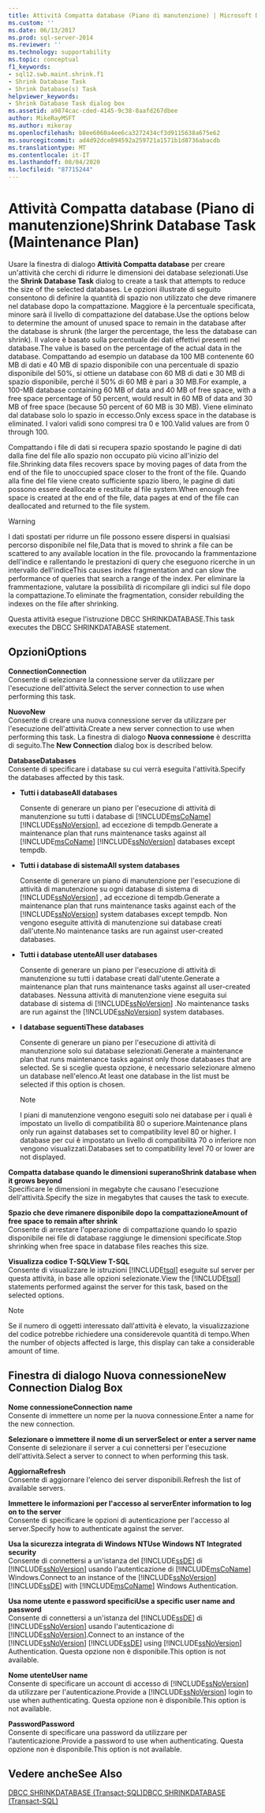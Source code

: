 ```yaml
---
title: Attività Compatta database (Piano di manutenzione) | Microsoft Docs
ms.custom: ''
ms.date: 06/13/2017
ms.prod: sql-server-2014
ms.reviewer: ''
ms.technology: supportability
ms.topic: conceptual
f1_keywords:
- sql12.swb.maint.shrink.f1
- Shrink Database Task
- Shrink Database(s) Task
helpviewer_keywords:
- Shrink Database Task dialog box
ms.assetid: a9874cac-cded-4145-9c38-8aafd267dbee
author: MikeRayMSFT
ms.author: mikeray
ms.openlocfilehash: b8ee6060a4ee6ca3272434cf3d9115638a675e62
ms.sourcegitcommit: ad4d92dce894592a259721a1571b1d8736abacdb
ms.translationtype: MT
ms.contentlocale: it-IT
ms.lasthandoff: 08/04/2020
ms.locfileid: "87715244"
---
```

# <a name="shrink-database-task-maintenance-plan"></a><span data-ttu-id="d9319-102">Attività Compatta database (Piano di manutenzione)</span><span class="sxs-lookup"><span data-stu-id="d9319-102">Shrink Database Task (Maintenance Plan)</span></span>
  <span data-ttu-id="d9319-103">Usare la finestra di dialogo **Attività Compatta database** per creare un'attività che cerchi di ridurre le dimensioni dei database selezionati.</span><span class="sxs-lookup"><span data-stu-id="d9319-103">Use the **Shrink Database Task** dialog to create a task that attempts to reduce the size of the selected databases.</span></span> <span data-ttu-id="d9319-104">Le opzioni illustrate di seguito consentono di definire la quantità di spazio non utilizzato che deve rimanere nel database dopo la compattazione. Maggiore è la percentuale specificata, minore sarà il livello di compattazione del database.</span><span class="sxs-lookup"><span data-stu-id="d9319-104">Use the options below to determine the amount of unused space to remain in the database after the database is shrunk (the larger the percentage, the less the database can shrink).</span></span> <span data-ttu-id="d9319-105">Il valore è basato sulla percentuale dei dati effettivi presenti nel database.</span><span class="sxs-lookup"><span data-stu-id="d9319-105">The value is based on the percentage of the actual data in the database.</span></span> <span data-ttu-id="d9319-106">Compattando ad esempio un database da 100 MB contenente 60 MB di dati e 40 MB di spazio disponibile con una percentuale di spazio disponibile del 50%, si ottiene un database con 60 MB di dati e 30 MB di spazio disponibile, perché il 50% di 60 MB è pari a 30 MB.</span><span class="sxs-lookup"><span data-stu-id="d9319-106">For example, a 100-MB database containing 60 MB of data and 40 MB of free space, with a free space percentage of 50 percent, would result in 60 MB of data and 30 MB of free space (because 50 percent of 60 MB is 30 MB).</span></span> <span data-ttu-id="d9319-107">Viene eliminato dal database solo lo spazio in eccesso.</span><span class="sxs-lookup"><span data-stu-id="d9319-107">Only excess space in the database is eliminated.</span></span> <span data-ttu-id="d9319-108">I valori validi sono compresi tra 0 e 100.</span><span class="sxs-lookup"><span data-stu-id="d9319-108">Valid values are from 0 through 100.</span></span>  
  
 <span data-ttu-id="d9319-109">Compattando i file di dati si recupera spazio spostando le pagine di dati dalla fine del file allo spazio non occupato più vicino all'inizio del file.</span><span class="sxs-lookup"><span data-stu-id="d9319-109">Shrinking data files recovers space by moving pages of data from the end of the file to unoccupied space closer to the front of the file.</span></span> <span data-ttu-id="d9319-110">Quando alla fine del file viene creato sufficiente spazio libero, le pagine di dati possono essere deallocate e restituite al file system.</span><span class="sxs-lookup"><span data-stu-id="d9319-110">When enough free space is created at the end of the file, data pages at end of the file can deallocated and returned to the file system.</span></span>  
  
> [!WARNING]  
>  <span data-ttu-id="d9319-111">I dati spostati per ridurre un file possono essere dispersi in qualsiasi percorso disponibile nel file,</span><span class="sxs-lookup"><span data-stu-id="d9319-111">Data that is moved to shrink a file can be scattered to any available location in the file.</span></span> <span data-ttu-id="d9319-112">provocando la frammentazione dell'indice e rallentando le prestazioni di query che eseguono ricerche in un intervallo dell'indice</span><span class="sxs-lookup"><span data-stu-id="d9319-112">This causes index fragmentation and can slow the performance of queries that search a range of the index.</span></span> <span data-ttu-id="d9319-113">Per eliminare la frammentazione, valutare la possibilità di ricompilare gli indici sul file dopo la compattazione.</span><span class="sxs-lookup"><span data-stu-id="d9319-113">To eliminate the fragmentation, consider rebuilding the indexes on the file after shrinking.</span></span>  
  
 <span data-ttu-id="d9319-114">Questa attività esegue l'istruzione DBCC SHRINKDATABASE.</span><span class="sxs-lookup"><span data-stu-id="d9319-114">This task executes the DBCC SHRINKDATABASE statement.</span></span>  
  
## <a name="options"></a><span data-ttu-id="d9319-115">Opzioni</span><span class="sxs-lookup"><span data-stu-id="d9319-115">Options</span></span>  
 <span data-ttu-id="d9319-116">**Connection**</span><span class="sxs-lookup"><span data-stu-id="d9319-116">**Connection**</span></span>  
 <span data-ttu-id="d9319-117">Consente di selezionare la connessione server da utilizzare per l'esecuzione dell'attività.</span><span class="sxs-lookup"><span data-stu-id="d9319-117">Select the server connection to use when performing this task.</span></span>  
  
 <span data-ttu-id="d9319-118">**Nuovo**</span><span class="sxs-lookup"><span data-stu-id="d9319-118">**New**</span></span>  
 <span data-ttu-id="d9319-119">Consente di creare una nuova connessione server da utilizzare per l'esecuzione dell'attività.</span><span class="sxs-lookup"><span data-stu-id="d9319-119">Create a new server connection to use when performing this task.</span></span> <span data-ttu-id="d9319-120">La finestra di dialogo **Nuova connessione** è descritta di seguito.</span><span class="sxs-lookup"><span data-stu-id="d9319-120">The **New Connection** dialog box is described below.</span></span>  
  
 <span data-ttu-id="d9319-121">**Database**</span><span class="sxs-lookup"><span data-stu-id="d9319-121">**Databases**</span></span>  
 <span data-ttu-id="d9319-122">Consente di specificare i database su cui verrà eseguita l'attività.</span><span class="sxs-lookup"><span data-stu-id="d9319-122">Specify the databases affected by this task.</span></span>  
  
-   <span data-ttu-id="d9319-123">**Tutti i database**</span><span class="sxs-lookup"><span data-stu-id="d9319-123">**All databases**</span></span>  
  
     <span data-ttu-id="d9319-124">Consente di generare un piano per l'esecuzione di attività di manutenzione su tutti i database di [!INCLUDE[msCoName](../../includes/msconame-md.md)] [!INCLUDE[ssNoVersion](../../includes/ssnoversion-md.md)], ad eccezione di tempdb.</span><span class="sxs-lookup"><span data-stu-id="d9319-124">Generate a maintenance plan that runs maintenance tasks against all [!INCLUDE[msCoName](../../includes/msconame-md.md)] [!INCLUDE[ssNoVersion](../../includes/ssnoversion-md.md)] databases except tempdb.</span></span>  
  
-   <span data-ttu-id="d9319-125">**Tutti i database di sistema**</span><span class="sxs-lookup"><span data-stu-id="d9319-125">**All system databases**</span></span>  
  
     <span data-ttu-id="d9319-126">Consente di generare un piano di manutenzione per l'esecuzione di attività di manutenzione su ogni database di sistema di [!INCLUDE[ssNoVersion](../../includes/ssnoversion-md.md)] , ad eccezione di tempdb.</span><span class="sxs-lookup"><span data-stu-id="d9319-126">Generate a maintenance plan that runs maintenance tasks against each of the [!INCLUDE[ssNoVersion](../../includes/ssnoversion-md.md)] system databases except tempdb.</span></span> <span data-ttu-id="d9319-127">Non vengono eseguite attività di manutenzione sui database creati dall'utente.</span><span class="sxs-lookup"><span data-stu-id="d9319-127">No maintenance tasks are run against user-created databases.</span></span>  
  
-   <span data-ttu-id="d9319-128">**Tutti i database utente**</span><span class="sxs-lookup"><span data-stu-id="d9319-128">**All user databases**</span></span>  
  
     <span data-ttu-id="d9319-129">Consente di generare un piano per l'esecuzione di attività di manutenzione su tutti i database creati dall'utente.</span><span class="sxs-lookup"><span data-stu-id="d9319-129">Generate a maintenance plan that runs maintenance tasks against all user-created databases.</span></span> <span data-ttu-id="d9319-130">Nessuna attività di manutenzione viene eseguita sui database di sistema di [!INCLUDE[ssNoVersion](../../includes/ssnoversion-md.md)] .</span><span class="sxs-lookup"><span data-stu-id="d9319-130">No maintenance tasks are run against the [!INCLUDE[ssNoVersion](../../includes/ssnoversion-md.md)] system databases.</span></span>  
  
-   <span data-ttu-id="d9319-131">**I database seguenti**</span><span class="sxs-lookup"><span data-stu-id="d9319-131">**These databases**</span></span>  
  
     <span data-ttu-id="d9319-132">Consente di generare un piano per l'esecuzione di attività di manutenzione solo sui database selezionati.</span><span class="sxs-lookup"><span data-stu-id="d9319-132">Generate a maintenance plan that runs maintenance tasks against only those databases that are selected.</span></span> <span data-ttu-id="d9319-133">Se si sceglie questa opzione, è necessario selezionare almeno un database nell'elenco.</span><span class="sxs-lookup"><span data-stu-id="d9319-133">At least one database in the list must be selected if this option is chosen.</span></span>  
  
    > [!NOTE]  
    >  <span data-ttu-id="d9319-134">I piani di manutenzione vengono eseguiti solo nei database per i quali è impostato un livello di compatibilità 80 o superiore.</span><span class="sxs-lookup"><span data-stu-id="d9319-134">Maintenance plans only run against databases set to compatibility level 80 or higher.</span></span> <span data-ttu-id="d9319-135">I database per cui è impostato un livello di compatibilità 70 o inferiore non vengono visualizzati.</span><span class="sxs-lookup"><span data-stu-id="d9319-135">Databases set to compatibility level 70 or lower are not displayed.</span></span>  
  
 <span data-ttu-id="d9319-136">**Compatta database quando le dimensioni superano**</span><span class="sxs-lookup"><span data-stu-id="d9319-136">**Shrink database when it grows beyond**</span></span>  
 <span data-ttu-id="d9319-137">Specificare le dimensioni in megabyte che causano l'esecuzione dell'attività.</span><span class="sxs-lookup"><span data-stu-id="d9319-137">Specify the size in megabytes that causes the task to execute.</span></span>  
  
 <span data-ttu-id="d9319-138">**Spazio che deve rimanere disponibile dopo la compattazione**</span><span class="sxs-lookup"><span data-stu-id="d9319-138">**Amount of free space to remain after shrink**</span></span>  
 <span data-ttu-id="d9319-139">Consente di arrestare l'operazione di compattazione quando lo spazio disponibile nei file di database raggiunge le dimensioni specificate.</span><span class="sxs-lookup"><span data-stu-id="d9319-139">Stop shrinking when free space in database files reaches this size.</span></span>  
  
 <span data-ttu-id="d9319-140">**Visualizza codice T-SQL**</span><span class="sxs-lookup"><span data-stu-id="d9319-140">**View T-SQL**</span></span>  
 <span data-ttu-id="d9319-141">Consente di visualizzare le istruzioni [!INCLUDE[tsql](../../includes/tsql-md.md)] eseguite sul server per questa attività, in base alle opzioni selezionate.</span><span class="sxs-lookup"><span data-stu-id="d9319-141">View the [!INCLUDE[tsql](../../includes/tsql-md.md)] statements performed against the server for this task, based on the selected options.</span></span>  
  
> [!NOTE]  
>  <span data-ttu-id="d9319-142">Se il numero di oggetti interessato dall'attività è elevato, la visualizzazione del codice potrebbe richiedere una considerevole quantità di tempo.</span><span class="sxs-lookup"><span data-stu-id="d9319-142">When the number of objects affected is large, this display can take a considerable amount of time.</span></span>  
  
## <a name="new-connection-dialog-box"></a><span data-ttu-id="d9319-143">Finestra di dialogo Nuova connessione</span><span class="sxs-lookup"><span data-stu-id="d9319-143">New Connection Dialog Box</span></span>  
 <span data-ttu-id="d9319-144">**Nome connessione**</span><span class="sxs-lookup"><span data-stu-id="d9319-144">**Connection name**</span></span>  
 <span data-ttu-id="d9319-145">Consente di immettere un nome per la nuova connessione.</span><span class="sxs-lookup"><span data-stu-id="d9319-145">Enter a name for the new connection.</span></span>  
  
 <span data-ttu-id="d9319-146">**Selezionare o immettere il nome di un server**</span><span class="sxs-lookup"><span data-stu-id="d9319-146">**Select or enter a server name**</span></span>  
 <span data-ttu-id="d9319-147">Consente di selezionare il server a cui connettersi per l'esecuzione dell'attività.</span><span class="sxs-lookup"><span data-stu-id="d9319-147">Select a server to connect to when performing this task.</span></span>  
  
 <span data-ttu-id="d9319-148">**Aggiorna**</span><span class="sxs-lookup"><span data-stu-id="d9319-148">**Refresh**</span></span>  
 <span data-ttu-id="d9319-149">Consente di aggiornare l'elenco dei server disponibili.</span><span class="sxs-lookup"><span data-stu-id="d9319-149">Refresh the list of available servers.</span></span>  
  
 <span data-ttu-id="d9319-150">**Immettere le informazioni per l'accesso al server**</span><span class="sxs-lookup"><span data-stu-id="d9319-150">**Enter information to log on to the server**</span></span>  
 <span data-ttu-id="d9319-151">Consente di specificare le opzioni di autenticazione per l'accesso al server.</span><span class="sxs-lookup"><span data-stu-id="d9319-151">Specify how to authenticate against the server.</span></span>  
  
 <span data-ttu-id="d9319-152">**Usa la sicurezza integrata di Windows NT**</span><span class="sxs-lookup"><span data-stu-id="d9319-152">**Use Windows NT Integrated security**</span></span>  
 <span data-ttu-id="d9319-153">Consente di connettersi a un'istanza del [!INCLUDE[ssDE](../../includes/ssde-md.md)] di [!INCLUDE[ssNoVersion](../../includes/ssnoversion-md.md)] usando l'autenticazione di [!INCLUDE[msCoName](../../includes/msconame-md.md)] Windows.</span><span class="sxs-lookup"><span data-stu-id="d9319-153">Connect to an instance of the [!INCLUDE[ssNoVersion](../../includes/ssnoversion-md.md)] [!INCLUDE[ssDE](../../includes/ssde-md.md)] with [!INCLUDE[msCoName](../../includes/msconame-md.md)] Windows Authentication.</span></span>  
  
 <span data-ttu-id="d9319-154">**Usa nome utente e password specifici**</span><span class="sxs-lookup"><span data-stu-id="d9319-154">**Use a specific user name and password**</span></span>  
 <span data-ttu-id="d9319-155">Consente di connettersi a un'istanza del [!INCLUDE[ssDE](../../includes/ssde-md.md)] di [!INCLUDE[ssNoVersion](../../includes/ssnoversion-md.md)] usando l'autenticazione di [!INCLUDE[ssNoVersion](../../includes/ssnoversion-md.md)].</span><span class="sxs-lookup"><span data-stu-id="d9319-155">Connect to an instance of the [!INCLUDE[ssNoVersion](../../includes/ssnoversion-md.md)] [!INCLUDE[ssDE](../../includes/ssde-md.md)] using [!INCLUDE[ssNoVersion](../../includes/ssnoversion-md.md)] Authentication.</span></span> <span data-ttu-id="d9319-156">Questa opzione non è disponibile.</span><span class="sxs-lookup"><span data-stu-id="d9319-156">This option is not available.</span></span>  
  
 <span data-ttu-id="d9319-157">**Nome utente**</span><span class="sxs-lookup"><span data-stu-id="d9319-157">**User name**</span></span>  
 <span data-ttu-id="d9319-158">Consente di specificare un account di accesso di [!INCLUDE[ssNoVersion](../../includes/ssnoversion-md.md)] da utilizzare per l'autenticazione.</span><span class="sxs-lookup"><span data-stu-id="d9319-158">Provide a [!INCLUDE[ssNoVersion](../../includes/ssnoversion-md.md)] login to use when authenticating.</span></span> <span data-ttu-id="d9319-159">Questa opzione non è disponibile.</span><span class="sxs-lookup"><span data-stu-id="d9319-159">This option is not available.</span></span>  
  
 <span data-ttu-id="d9319-160">**Password**</span><span class="sxs-lookup"><span data-stu-id="d9319-160">**Password**</span></span>  
 <span data-ttu-id="d9319-161">Consente di specificare una password da utilizzare per l'autenticazione.</span><span class="sxs-lookup"><span data-stu-id="d9319-161">Provide a password to use when authenticating.</span></span> <span data-ttu-id="d9319-162">Questa opzione non è disponibile.</span><span class="sxs-lookup"><span data-stu-id="d9319-162">This option is not available.</span></span>  
  
## <a name="see-also"></a><span data-ttu-id="d9319-163">Vedere anche</span><span class="sxs-lookup"><span data-stu-id="d9319-163">See Also</span></span>  
 [<span data-ttu-id="d9319-164">DBCC SHRINKDATABASE &#40;Transact-SQL&#41;</span><span class="sxs-lookup"><span data-stu-id="d9319-164">DBCC SHRINKDATABASE &#40;Transact-SQL&#41;</span></span>](/sql/t-sql/database-console-commands/dbcc-shrinkdatabase-transact-sql)  
  
  
